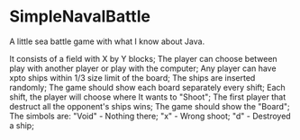 # SimpleNavalBattle
A little sea battle game with what I know about Java.

It consists of a field with X by Y blocks; 
The player can choose between play with another player or play with the
computer;
Any player can have xpto ships within 1/3 size limit of the board;
The ships are inserted randomly;
The game should show each board separately every shift;
Each shift, the player will choose where It wants to "Shoot";
The first player that destruct all the opponent's ships wins;
The game should show the "Board";
The simbols are:
"Void" - Nothing there;
"x" - Wrong shoot;
"d" - Destroyed a ship;
